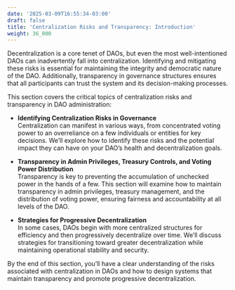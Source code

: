 ```yaml
---
date: '2025-03-09T16:55:34-03:00'
draft: false
title: 'Centralization Risks and Transparency: Introduction'
weight: 36_000
---
```


Decentralization is a core tenet of DAOs, but even the most well-intentioned DAOs can inadvertently fall into centralization. Identifying and mitigating these risks is essential for maintaining the integrity and democratic nature of the DAO. Additionally, transparency in governance structures ensures that all participants can trust the system and its decision-making processes.

This section covers the critical topics of centralization risks and transparency in DAO administration:

- **Identifying Centralization Risks in Governance**  
  Centralization can manifest in various ways, from concentrated voting power to an overreliance on a few individuals or entities for key decisions. We’ll explore how to identify these risks and the potential impact they can have on your DAO’s health and decentralization goals.

- **Transparency in Admin Privileges, Treasury Controls, and Voting Power Distribution**  
  Transparency is key to preventing the accumulation of unchecked power in the hands of a few. This section will examine how to maintain transparency in admin privileges, treasury management, and the distribution of voting power, ensuring fairness and accountability at all levels of the DAO.

- **Strategies for Progressive Decentralization**  
  In some cases, DAOs begin with more centralized structures for efficiency and then progressively decentralize over time. We’ll discuss strategies for transitioning toward greater decentralization while maintaining operational stability and security.

By the end of this section, you’ll have a clear understanding of the risks associated with centralization in DAOs and how to design systems that maintain transparency and promote progressive decentralization.

